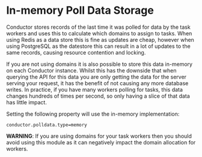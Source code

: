 # In-memory Poll Data Storage

Conductor stores records of the last time it was polled for data by the task workers and uses this to calculate which domains to assign to tasks. When using Redis as a data store this is fine as updates are cheap, however when using PostgreSQL as the datestore this can result in a lot of updates to the same records, causing resource contention and locking.

If you are not using domains it is also possible to store this data in-memory on each Conductor instance. Whilst this has the downside that when querying the API for this data you are only getting the data for the server serving your request, it has the benefit of not causing any more database writes. In practice, if you have many workers polling for tasks, this data changes hundreds of times per second, so only having a slice of that data has little impact.

Setting the following property will use the in-memory implementation:

```
conductor.polldata.type=memory
```

**WARNING**: If you are using domains for your task workers then you should avoid using this module as it can negatively impact the domain allocation for workers.